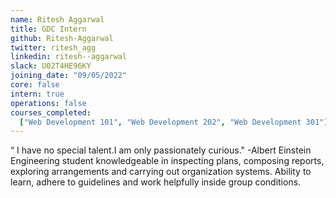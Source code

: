 ```yaml
---
name: Ritesh Aggarwal
title: GDC Intern
github: Ritesh-Aggarwal
twitter: ritesh_agg
linkedin: ritesh--aggarwal
slack: U02T4HE96KY
joining_date: "09/05/2022"
core: false
intern: true
operations: false
courses_completed:
  ["Web Development 101", "Web Development 202", "Web Development 301"]
---
```


“ I have no special talent.I am only passionately curious." -Albert Einstein
Engineering student knowledgeable in inspecting plans, composing reports, exploring arrangements and carrying out organization systems. Ability to learn, adhere to guidelines and work helpfully inside group conditions.
